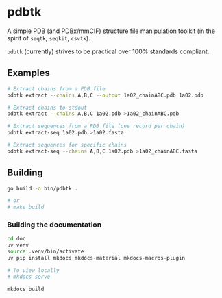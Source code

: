 # pdbtk

A simple PDB (and PDBx/mmCIF) structure file manipulation toolkit (in the spirit of `seqtk`, `seqkit`, `csvtk`).

`pdbtk` (currently) strives to be practical over 100% standards compliant.

## Examples

```bash
# Extract chains from a PDB file
pdbtk extract --chains A,B,C --output 1a02_chainABC.pdb 1a02.pdb

# Extract chains to stdout
pdbtk extract --chains A,B,C 1a02.pdb >1a02_chainABC.pdb

# Extract sequences from a PDB file (one record per chain)
pdbtk extract-seq 1a02.pdb >1a02.fasta

# Extract sequences for specific chains
pdbtk extract-seq --chains A,B,C 1a02.pdb >1a02_chainABC.fasta
```

## Building

```bash
go build -o bin/pdbtk .

# or
# make build
```

### Building the documentation

```bash
cd doc
uv venv
source .venv/bin/activate
uv pip install mkdocs mkdocs-material mkdocs-macros-plugin

# To view locally
# mkdocs serve

mkdocs build
```